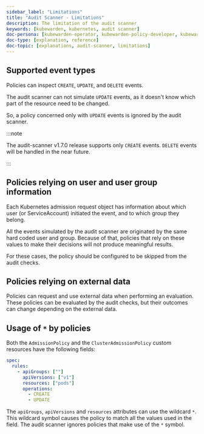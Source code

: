 ```yaml
---
sidebar_label: "Limitations"
title: "Audit Scanner - Limitations"
description: The limitation of the audit scanner
keywords: [kubewarden, kubernetes, audit scanner]
doc-persona: [kubewarden-operator, kubewarden-policy-developer, kubewarden-distributor, kubewarden-integrator]
doc-type: [explanation, reference]
doc-topic: [explanations, audit-scanner, limitations]
---
```


<head>
  <link rel="canonical" href="https://docs.kubewarden.io/explanations/audit-scanner/limitations"/>
</head>

## Supported event types

Policies can inspect `CREATE`, `UPDATE`, and `DELETE` events.

The audit scanner can not simulate `UPDATE` events,
as it doesn't know which part of the resource need to be changed.

So, a policy concerned only with `UPDATE` events is ignored by the audit scanner.

:::note

The audit-scanner v1.7.0 release supports only `CREATE` events.
`DELETE` events will be handled in the near future.

:::

## Policies relying on user and user group information

Each Kubernetes admission request object has information about which user (or ServiceAccount) initiated the event,
and to which group they belong.

All the events simulated by the audit scanner are originated by the same hard coded user and group.
Because of that, policies that rely on these values to make their decisions will not produce meaningful results.

For these cases, the policy should be configured to be skipped from the audit checks.

## Policies relying on external data

Policies can request and use external data when performing an evaluation.
These policies can be evaluated by the audit checks,
but their outcomes can change depending on the external data.

## Usage of `*` by policies

Both the `AdmissionPolicy` and the `ClusterAdmissionPolicy` custom resources have the following fields:

```yaml
spec:
  rules:
    - apiGroups: [""]
      apiVersions: ["v1"]
      resources: ["pods"]
      operations:
        - CREATE
        - UPDATE
```

The `apiGroups`, `apiVersions` and `resources` attributes can use the wildcard `*`.
This wildcard symbol causes the policy to match all the values used in the field.
The audit scanner ignores policies that make use of the `*` symbol.
